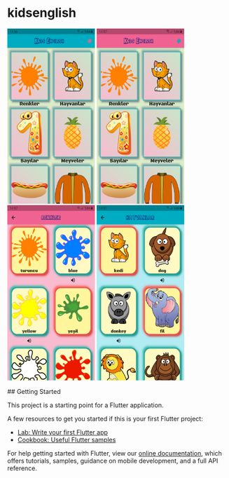 # kidsenglish

<p float="left">
<img src="https://github.com/isml/KidsEnglish/blob/master/img/1.jpg" height="400" width="200">
<img src="https://github.com/isml/KidsEnglish/blob/master/img/2.jpg" height="400" width="200">
<img src="https://github.com/isml/KidsEnglish/blob/master/img/3.jpg" height="400" width="200">
<img src="https://github.com/isml/KidsEnglish/blob/master/img/4.jpg" height="400" width="200">
</p>
## Getting Started

This project is a starting point for a Flutter application.

A few resources to get you started if this is your first Flutter project:

- [Lab: Write your first Flutter app](https://flutter.dev/docs/get-started/codelab)
- [Cookbook: Useful Flutter samples](https://flutter.dev/docs/cookbook)

For help getting started with Flutter, view our
[online documentation](https://flutter.dev/docs), which offers tutorials,
samples, guidance on mobile development, and a full API reference.
